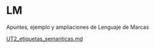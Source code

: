 # LM
Apuntes, ejemplo y ampliaciones de Lenguaje de Marcas

[UT2_etiquetas_semanticas.md](/UT2/UT2_etiquetas_semanticas.md)
